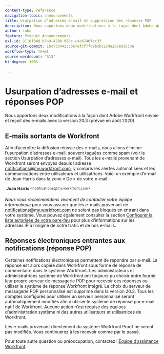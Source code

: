 ```yaml
---
content-type: reference
navigation-topic: announcements
title: Usurpation d’adresses e-mail et suppression des réponses POP
description: Nous apportons deux modifications à la façon dont Adobe Workfront envoie et reçoit des e-mails avec la version 20.3 (prévue en août 2020).
author: Luke
feature: Product Announcements
exl-id: 9110f04d-b7a9-428b-928c-c4eb746fec3f
source-git-commit: 1bc7334423c567ef5f7fd9bcbc28de267e035c0a
workflow-type: tm+mt
source-wordcount: '313'
ht-degree: 100%

---
```


# Usurpation d’adresses e-mail et réponses POP

Nous apportons deux modifications à la façon dont Adobe Workfront envoie et reçoit des e-mails avec la version 20.3 (prévue en août 2020).

## E-mails sortants de Workfront

Afin d’accroître la diffusion réussie des e-mails, nous allons éliminer l’usurpation d’adresses e-mail, souvent taguées comme spam (voir la section Usurpation d’adresses e-mail). Tous les e-mails provenant de Workfront seront envoyés depuis l’adresse notifications@my.workfront.com, y compris les alertes automatisées et les communications entre utilisateurs et utilisatrices. Voici un exemple d’e-mail de Joan Harris dans la zone « De » de votre e-mail :

![](assets/noreply.png)

*Nous vous recommandons vivement de contacter votre équipe informatique* pour vous assurer que les e-mails provenant de notifications@my.workfront.com ne soient pas bloqués en entrant dans votre système. Vous pouvez également consulter la section [Configurer la liste autorisée de votre pare-feu](../../../administration-and-setup/get-started-wf-administration/configure-your-firewall.md) pour plus d’informations sur les adresses IP à l’origine de notre trafic et de nos e-mails.

## Réponses électroniques entrantes aux notifications (réponse POP)

Certaines notifications électroniques permettent de répondre par e-mail. La réponse est alors copiée dans Workfront sous forme de réponse de commentaire dans le système Workfront. Les administrateurs et administratrices système de Workfront ont toujours pu choisir entre fournir leur propre serveur de messagerie POP pour recevoir ces réponses ou utiliser le système de réponse Workfront intégré. Le choix du serveur de messagerie POP personnalisé est supprimé dans la version 20.3. Tous les comptes configurés pour utiliser un serveur personnalisé seront automatiquement modifiés afin d’utiliser le système de réponse par e-mail natif de Workfront. Aucune action n’est requise des équipes d’administration système ni des autres utilisateurs et utilisatrices de Workfront.

Les e-mails provenant directement du système Workfront Proof ne seront pas modifiés. Vous continuerez à les recevoir comme par le passé.

Pour toute autre question ou préoccupation, contactez l’[Équipe d’assistance Workfront](https://experienceleague.adobe.com/fr?support-tab=home#support).
